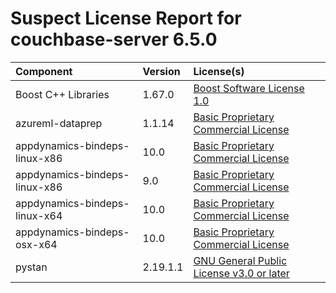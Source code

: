 
Suspect License Report for couchbase-server 6.5.0
=================================================

|Component|Version|License(s)|
| :--- | :--- | :--- |
|Boost C++ Libraries|1.67.0|[Boost Software License 1.0](../../license-data/26b23233-77bd-4cc2-8977-f312abd57327.txt)|
|azureml-dataprep|1.1.14|[Basic Proprietary Commercial License](../../license-data/3eca8fb9-fca4-4b49-b4bd-189ba8efd691.txt)|
|appdynamics-bindeps-linux-x86|10.0|[Basic Proprietary Commercial License](../../license-data/3eca8fb9-fca4-4b49-b4bd-189ba8efd691.txt)|
|appdynamics-bindeps-linux-x86|9.0|[Basic Proprietary Commercial License](../../license-data/3eca8fb9-fca4-4b49-b4bd-189ba8efd691.txt)|
|appdynamics-bindeps-linux-x64|10.0|[Basic Proprietary Commercial License](../../license-data/3eca8fb9-fca4-4b49-b4bd-189ba8efd691.txt)|
|appdynamics-bindeps-osx-x64|10.0|[Basic Proprietary Commercial License](../../license-data/3eca8fb9-fca4-4b49-b4bd-189ba8efd691.txt)|
|pystan|2.19.1.1|[GNU General Public License v3.0 or later](../../license-data/f80fb9a9-5329-47c2-864d-00ed5cf744bf.txt)|
